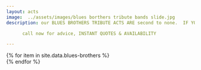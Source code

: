 ```yaml
---
layout: acts
image:  ../assets/images/blues borthers tribute bands slide.jpg
description: our BLUES BROTHERS TRIBUTE ACTS ARE second to none.  IF YOU'Re LOOKING TO LIVEN UP YOUR EVENT A BLUES BROTHERS TRIBUTE ACT IS FOR YOU. THE mad blues, the MAC BLUES AND THE BIRMINGHAM BLUES BROTHERS ARE all TOP CLASS ACTS who AIM TO PLEASE. these acts appeal to audience of all ages and suitable for venues large and small. if you want a full house, a tribute act is the answer. remember we're on a mission from god. <hr>

      call now for advice, INSTANT QUOTES & AVAILABILITY

---
```


<div class="row mt-4 mb-4">
  {% for item in site.data.blues-brothers %}
    <div class="col-md-4 mb-5 mt-5">
      <div class="card border-0 shadow h-100">
        <a href="/acts/{{ item.title | slugify }}">
          <img class="card-img-top" src="{{ item.image_src }}" alt="" />
        </a>
         <!-- <div class="card-body">
          <p class="card-text">{{ item.description }}</p>
        </div> -->
      </div>
    </div>
  {% endfor %}
</div>
